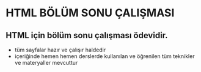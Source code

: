# HTML BÖLÜM SONU ÇALIŞMASI
## HTML için bölüm sonu çalışması ödevidir.
* tüm sayfalar hazır ve çalışır haldedir
* içeriğinde hemen hemen derslerde kullanılan ve öğrenilen tüm teknikler ve materyaller mevcuttur 

